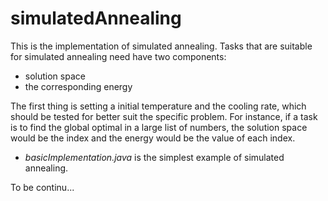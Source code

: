 # simulatedAnnealing

This is the implementation of simulated annealing.
Tasks that are suitable for simulated annealing need have two components:
- solution space
- the corresponding energy

The first thing is setting a initial temperature and the cooling rate,
which should be tested for better suit the specific problem.
For instance, if a task is to find the global optimal in a large list of numbers, 
the solution space would be the index and the energy would be the value of each index.

-  *basicImplementation.java* is the simplest example of simulated annealing.

To be continu...


